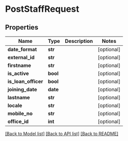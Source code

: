 # PostStaffRequest

## Properties
Name | Type | Description | Notes
------------ | ------------- | ------------- | -------------
**date_format** | **str** |  | [optional] 
**external_id** | **str** |  | [optional] 
**firstname** | **str** |  | [optional] 
**is_active** | **bool** |  | [optional] 
**is_loan_officer** | **bool** |  | [optional] 
**joining_date** | **date** |  | [optional] 
**lastname** | **str** |  | [optional] 
**locale** | **str** |  | [optional] 
**mobile_no** | **str** |  | [optional] 
**office_id** | **int** |  | [optional] 

[[Back to Model list]](../README.md#documentation-for-models) [[Back to API list]](../README.md#documentation-for-api-endpoints) [[Back to README]](../README.md)

